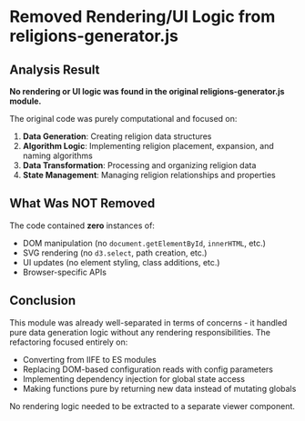 # Removed Rendering/UI Logic from religions-generator.js

## Analysis Result

**No rendering or UI logic was found in the original religions-generator.js module.**

The original code was purely computational and focused on:

1. **Data Generation**: Creating religion data structures
2. **Algorithm Logic**: Implementing religion placement, expansion, and naming algorithms  
3. **Data Transformation**: Processing and organizing religion data
4. **State Management**: Managing religion relationships and properties

## What Was NOT Removed

The code contained **zero** instances of:
- DOM manipulation (no `document.getElementById`, `innerHTML`, etc.)
- SVG rendering (no `d3.select`, path creation, etc.)
- UI updates (no element styling, class additions, etc.)
- Browser-specific APIs

## Conclusion

This module was already well-separated in terms of concerns - it handled pure data generation logic without any rendering responsibilities. The refactoring focused entirely on:

- Converting from IIFE to ES modules
- Replacing DOM-based configuration reads with config parameters  
- Implementing dependency injection for global state access
- Making functions pure by returning new data instead of mutating globals

No rendering logic needed to be extracted to a separate viewer component.